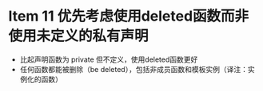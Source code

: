 # Item 11 优先考虑使用deleted函数而非使用未定义的私有声明

- ⽐起声明函数为 private 但不定义，使⽤deleted函数更好
- 任何函数都能被删除（be deleted），包括⾮成员函数和模板实例（译注：实例化的函数）
